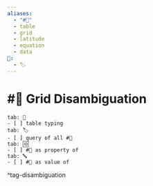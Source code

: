 ```yaml
---
aliases:
  - "#🔢"
  - table
  - grid
  - latitude
  - equation
  - data
📁:
  - 🏷️
---
```

# #🔢 Grid Disambiguation

```tabs 
tab: 🔢
- [ ] table typing
tab: 🏷️
- [ ] query of all #🔢
tab: 🆔
- [ ] #🔢 as property of
tab: 🔤
- [ ] #🔢 as value of
```

^tag-disambiguation